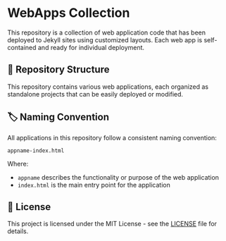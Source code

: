 # WebApps Collection

This repository is a collection of web application code that has been deployed to Jekyll sites using customized layouts. Each web app is self-contained and ready for individual deployment.

## 📁 Repository Structure

This repository contains various web applications, each organized as standalone projects that can be easily deployed or modified.

## 🏷️ Naming Convention

All applications in this repository follow a consistent naming convention:

```
appname-index.html
```

Where:
- `appname` describes the functionality or purpose of the web application
- `index.html` is the main entry point for the application

## 📄 License

This project is licensed under the MIT License - see the [LICENSE](LICENSE) file for details.
